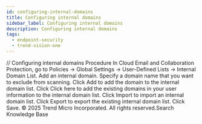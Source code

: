 ```yaml
---
id: configuring-internal-domains
title: Configuring internal domains
sidebar_label: Configuring internal domains
description: Configuring internal domains
tags:
  - endpoint-security
  - trend-vision-one
---
```


/*<![CDATA[*/ $('#title').html($('meta[name=map-description]').attr('content')); /*]]>*/ Configuring internal domains Procedure In Cloud Email and Collaboration Protection, go to Policies → Global Settings → User-Defined Lists → Internal Domain List. Add an internal domain. Specify a domain name that you want to exclude from scanning. Click Add to add the domain to the internal domain list. Click Click here to add the existing domains in your user information to the internal domain list. Click Import to import an internal domain list. Click Export to export the existing internal domain list. Click Save. © 2025 Trend Micro Incorporated. All rights reserved.Search Knowledge Base